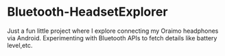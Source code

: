 # Bluetooth-HeadsetExplorer
Just a fun little project where I explore connecting my Oraimo headphones via Android. 
Experimenting with Bluetooth APIs to fetch details like battery level,etc.
